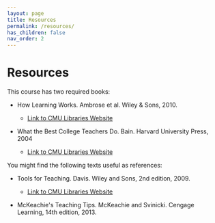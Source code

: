 ```yaml
---
layout: page
title: Resources
permalink: /resources/
has_children: false
nav_order: 2
---
```


# Resources

This course has two required books: 

- How Learning Works.  Ambrose et al.  Wiley & Sons, 2010.
    - [Link to CMU Libraries Website](https://ebookcentral.proquest.com/lib/cm/detail.action?docID=529947&pq-origsite=primo)

- What the Best College Teachers Do.  Bain.  Harvard University Press, 2004
    - [Link to CMU Libraries Website](https://cmu.primo.exlibrisgroup.com/discovery/fulldisplay?docid=alma991019485113104436&context=L&vid=01CMU_INST:01CMU&lang=en&search_scope=MyInst_and_CI&adaptor=Local%20Search%20Engine)


You might find the following texts useful as references:

- Tools for Teaching.  Davis.  Wiley and Sons, 2nd edition, 2009.
    - [Link to CMU Libraries Website](https://ebookcentral.proquest.com/lib/cm/detail.action?pq-origsite=primo&docID=448877)

- McKeachie's Teaching Tips.  McKeachie and Svinicki.  Cengage Learning, 14th edition, 2013.
